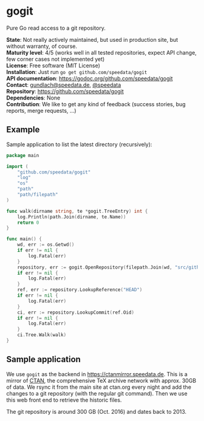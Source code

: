 gogit
=====

Pure Go read access to a git repository.

**State**: Not really actively maintained, but used in production site, but without warranty, of course.<br>
**Maturity level**: 4/5 (works well in all tested repositories, expect API change, few corner cases not implemented yet)<br>
**License**: Free software (MIT License)<br>
**Installation**: Just run `go get github.com/speedata/gogit`<br>
**API documentation**: https://godoc.org/github.com/speedata/gogit<br>
**Contact**: <gundlach@speedata.de>, [@speedata](https://twitter.com/speedata)<br>
**Repository**: https://github.com/speedata/gogit<br>
**Dependencies**: None<br>
**Contribution**: We like to get any kind of feedback (success stories, bug reports, merge requests, ...)

Example
-------

Sample application to list the latest directory (recursively):

```Go
package main

import (
    "github.com/speedata/gogit"
    "log"
    "os"
    "path"
    "path/filepath"
)

func walk(dirname string, te *gogit.TreeEntry) int {
    log.Println(path.Join(dirname, te.Name))
    return 0
}

func main() {
    wd, err := os.Getwd()
    if err != nil {
        log.Fatal(err)
    }
    repository, err := gogit.OpenRepository(filepath.Join(wd, "src/github.com/speedata/gogit/_testdata/testrepo.git"))
    if err != nil {
        log.Fatal(err)
    }
    ref, err := repository.LookupReference("HEAD")
    if err != nil {
        log.Fatal(err)
    }
    ci, err := repository.LookupCommit(ref.Oid)
    if err != nil {
        log.Fatal(err)
    }
    ci.Tree.Walk(walk)
}
```

Sample application
-------------------

We use `gogit` as the backend in <https://ctanmirror.speedata.de>. This is a
mirror of [CTAN](https://ctan.org/), the comprehensive TeX archive network with approx. 30GB of
data. We rsync it from the main site at ctan.org every night and add the
changes to a git repository (with the regular git command). Then we use this web
front end to retrieve the historic files.

The git repository is around 300 GB (Oct. 2016) and dates back to 2013.
